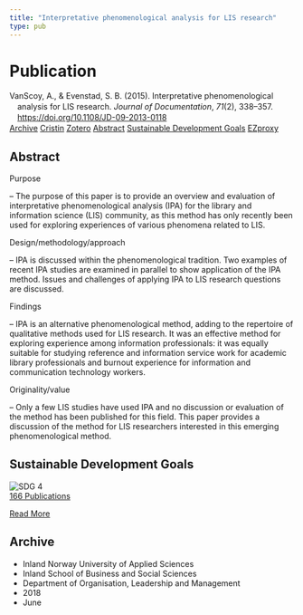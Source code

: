 ```yaml
---
title: "Interpretative phenomenological analysis for LIS research"
type: pub
---
```

<h1>Publication</h1>
<article id="csl-bib-container-H5CYA9C3" class="csl-bib-container">
  <div class="csl-bib-body" style="line-height: 1.35; padding-left: 1em; text-indent:-1em;">
  <div class="csl-entry">VanScoy, A., &amp; Evenstad, S. B. (2015). Interpretative phenomenological analysis for LIS research. <i>Journal of Documentation</i>, <i>71</i>(2), 338&#x2013;357. <a href="https://doi.org/10.1108/JD-09-2013-0118">https://doi.org/10.1108/JD-09-2013-0118</a></div>
</div>
  <div class="csl-bib-buttons">
    <a href="#taxonomy-article-H5CYA9C3" class="csl-bib-button">Archive</a>
    <a href="https://app.cristin.no/results/show.jsf?id=1589920" alt="Cristin URL" class="csl-bib-button">Cristin</a>
    <a href="http://zotero.org/groups/5022929/items/H5CYA9C3" alt="Zotero URL" class="csl-bib-button">Zotero</a>
    <a href="#abstract-article-H5CYA9C3" class="csl-bib-button">Abstract</a>
    <a href="#sdg-article-H5CYA9C3" class="csl-bib-button">Sustainable Development Goals</a>
    <a href="http://ezproxy.inn.no/login?url=https://doi.org/10.1108/JD-09-2013-0118" class="csl-bib-button">EZproxy</a>
  </div>
  <div id="csl-bib-meta-container-H5CYA9C3"></div>
</article>
<div id="csl-bib-meta-H5CYA9C3" class="csl-bib-meta">
  <article id="abstract-article-H5CYA9C3" class="abstract-article">
    <h1>Abstract</h1>
    Purpose 
 
– The purpose of this paper is to provide an overview and evaluation of interpretative phenomenological analysis (IPA) for the library and information science (LIS) community, as this method has only recently been used for exploring experiences of various phenomena related to LIS.  
 
Design/methodology/approach 
 
– IPA is discussed within the phenomenological tradition. Two examples of recent IPA studies are examined in parallel to show application of the IPA method. Issues and challenges of applying IPA to LIS research questions are discussed.  
 
Findings 
 
– IPA is an alternative phenomenological method, adding to the repertoire of qualitative methods used for LIS research. It was an effective method for exploring experience among information professionals: it was equally suitable for studying reference and information service work for academic library professionals and burnout experience for information and communication technology workers.  
 
Originality/value 
 
– Only a few LIS studies have used IPA and no discussion or evaluation of the method has been published for this field. This paper provides a discussion of the method for LIS researchers interested in this emerging phenomenological method.
  </article>
  <article id="sdg-article-H5CYA9C3" class="sdg-article">
    <h1>Sustainable Development Goals</h1>
    <div class="sdg-container"><div id="sdg4" class="sdg">
<img src="{{< params subfolder >}}images/sdg/sdg04_en.png" class="image" alt="SDG 4">
<div class="sdg-overlay">
<a href="{{< params subfolder >}}en/archive/?sdg=4#archive" class="sdg-publication-count"><span>166</span> Publications</a>
<p><a href="https://sdgs.un.org/goals/goal4" class="sdg-read-more">Read More</a></p>
</div>
</div></div>
  </article>
  <article id="taxonomy-article-H5CYA9C3" class="taxonomy-article">
    <h1>Archive</h1>
    <ul>
      <li>Inland Norway University of Applied Sciences</li>
      <li>Inland School of Business and Social Sciences</li>
      <li>Department of Organisation, Leadership and Management</li>
      <li>2018</li>
      <li>June</li>
    </ul>
  </article>
</div>
